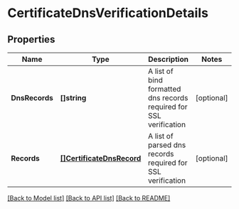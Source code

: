 # CertificateDnsVerificationDetails

## Properties

Name | Type | Description | Notes
------------ | ------------- | ------------- | -------------
**DnsRecords** | **[]string** | A list of bind formatted dns records required for SSL verification | [optional] 
**Records** | [**[]CertificateDnsRecord**](certificateDnsRecord.md) | A list of parsed dns records required for SSL verification | [optional] 

[[Back to Model list]](../README.md#documentation-for-models) [[Back to API list]](../README.md#documentation-for-api-endpoints) [[Back to README]](../README.md)


